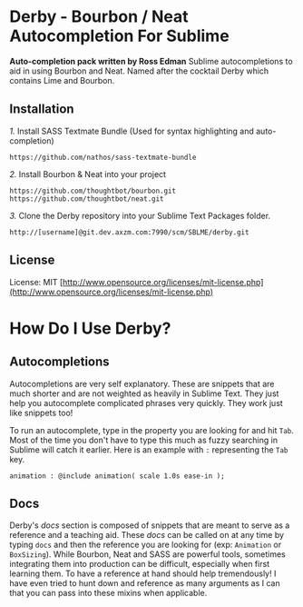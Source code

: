 Derby - Bourbon / Neat Autocompletion For Sublime
=================================================

__Auto-completion pack written by Ross Edman__
Sublime autocompletions to aid in using Bourbon and Neat.
Named after the cocktail Derby which contains Lime and Bourbon.

## Installation

*1.*  Install SASS Textmate Bundle (Used for syntax highlighting and auto-completion)
	
	https://github.com/nathos/sass-textmate-bundle

*2.*  Install Bourbon & Neat into your project
	
	https://github.com/thoughtbot/bourbon.git
	https://github.com/thoughtbot/neat.git

*3.*  Clone the Derby repository into your Sublime Text Packages folder.

    http://[username]@git.dev.axzm.com:7990/scm/SBLME/derby.git


## License
License: MIT [http://www.opensource.org/licenses/mit-license.php](http://www.opensource.org/licenses/mit-license.php)

How Do I Use Derby?
===================

## Autocompletions

Autocompletions are very self explanatory. These are snippets that are much shorter and are not weighted as heavily in Sublime Text. They just help you autocomplete complicated phrases very quickly. They work just like snippets too!

To run an autocomplete, type in the property you are looking for and hit `Tab`. Most of the time you don't have to type this much as fuzzy searching in Sublime will catch it earlier. Here is an example with `:` representing the `Tab` key.
	
	animation : @include animation( scale 1.0s ease-in );

## Docs

Derby's *docs* section is composed of snippets that are meant to serve as a reference and a teaching aid. These *docs* can be called on at any time by typing `docs` and then the reference you are looking for (exp: `Animation` or `BoxSizing`). While Bourbon, Neat and SASS are powerful tools, sometimes integrating them into production can be difficult, especially when first learning them. To have a reference at hand should help tremendously! I have even tried to hunt down and reference as many arguments as I can that you can pass into these mixins when applicable.